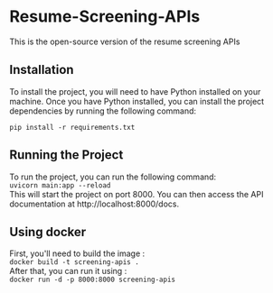 # Resume-Screening-APIs
This is the open-source version of the resume screening APIs

## Installation
To install the project, you will need to have Python installed on your machine. Once you have Python installed, you can install the project dependencies by running the following command:

```pip install -r requirements.txt```


## Running the Project
To run the project, you can run the following command:\
```uvicorn main:app --reload```\
This will start the project on port 8000. You can then access the API documentation at http://localhost:8000/docs.

## Using docker
First, you'll need to build the image :\
```docker build -t screening-apis .```\
After that, you can run it using :\
```docker run -d -p 8000:8000 screening-apis```
